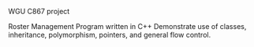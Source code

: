 WGU C867 project

Roster Management Program written in C++ Demonstrate use of classes, inheritance, polymorphism, pointers, and general flow control.


